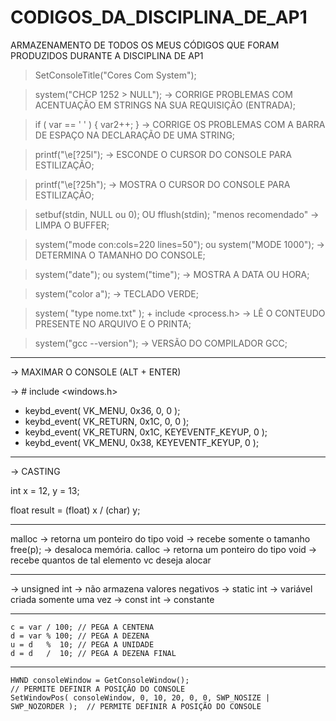 # CODIGOS_DA_DISCIPLINA_DE_AP1
ARMAZENAMENTO DE TODOS OS MEUS CÓDIGOS QUE FORAM PRODUZIDOS DURANTE A DISCIPLINA DE AP1

> SetConsoleTitle("Cores Com System"); 

> system("CHCP 1252 > NULL");   -> CORRIGE PROBLEMAS COM ACENTUAÇÃO EM STRINGS NA SUA REQUISIÇÃO (ENTRADA);

> if ( var == ' ' ) { var2++; } -> CORRIGE OS PROBLEMAS COM A BARRA DE ESPAÇO NA DECLARAÇÃO DE UMA STRING;

> printf("\e[?25l");            -> ESCONDE O CURSOR DO CONSOLE PARA ESTILIZAÇÃO;

> printf("\e[?25h");            -> MOSTRA O CURSOR DO CONSOLE PARA ESTILIZAÇÃO;
    
> setbuf(stdin, NULL ou 0); OU fflush(stdin); "menos recomendado"     -> LIMPA O BUFFER; 

> system("mode con:cols=220 lines=50"); ou system("MODE 1000");       -> DETERMINA O TAMANHO DO CONSOLE;

> system("date"); ou system("time"); -> MOSTRA A DATA OU HORA;

> system("color a"); -> TECLADO VERDE;

> system( "type nome.txt" ); + include <process.h>  -> LÊ O CONTEUDO PRESENTE NO ARQUIVO E O PRINTA;

> system("gcc --version"); -> VERSÃO DO COMPILADOR GCC;

-------------------------------------------------------------------------------------------------------------------------------------------------------------------------

-> MAXIMAR O CONSOLE (ALT + ENTER) 

-> # include <windows.h>

- keybd_event( VK_MENU, 0x36, 0, 0 );
- keybd_event( VK_RETURN, 0x1C, 0, 0 );
- keybd_event( VK_RETURN, 0x1C, KEYEVENTF_KEYUP, 0 );
- keybd_event( VK_MENU, 0x38, KEYEVENTF_KEYUP, 0 );

-------------------------------------------------------------------------------------------------------------------------------------------------------------------------

-> CASTING  

int x = 12, y = 13;

float result = (float) x / (char) y;

-------------------------------------------------------------------------------------------------------------------------------------------------------------------------

malloc   -> retorna um ponteiro do tipo void -> recebe somente o tamanho
free(p); -> desaloca memória.
calloc   -> retorna um ponteiro do tipo void -> recebe quantos de tal elemento vc deseja alocar

-------------------------------------------------------------------------------------------------------------------------------------------------------------------------

-> unsigned int -> não armazena valores negativos
-> static int   -> variável criada somente uma vez
-> const int    -> constante

-------------------------------------------------------------------------------------------------------------------------------------------------------------------------

    c = var / 100; // PEGA A CENTENA
    d = var % 100; // PEGA A DEZENA
    u = d   %  10; // PEGA A UNIDADE
    d = d   /  10; // PEGA A DEZENA FINAL
    
-------------------------------------------------------------------------------------------------------------------------------------------------------------------------
    
    HWND consoleWindow = GetConsoleWindow();                                    // PERMITE DEFINIR A POSIÇÃO DO CONSOLE
    SetWindowPos( consoleWindow, 0, 10, 20, 0, 0, SWP_NOSIZE | SWP_NOZORDER );  // PERMITE DEFINIR A POSIÇÃO DO CONSOLE


